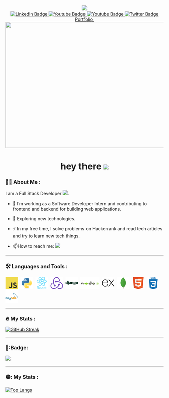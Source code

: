 <div id="header" align="center">
  <img src="https://miro.medium.com/max/850/1*IRGHmiGsa16stedQvIaZfw.gif" width="200"/>
</div>
<div id="badges" align="center">
  <a href="https://www.linkedin.com/in/abhishek-raut-923865147/">
    <img src="https://img.shields.io/badge/LinkedIn-blue?style=for-the-badge&logo=linkedin&logoColor=white" alt="LinkedIn Badge"/>
  </a>
  <a href="https://www.hackerrank.com/abhishekdraut121">
    <img src="https://img.shields.io/badge/-LeetCode-FFA116?style=for-the-badge&logo=LeetCode&logoColor=black" alt="Youtube Badge"/>
  </a>
  <a href="https://www.hackerrank.com/abhishekdraut121">
    <img src="https://img.shields.io/badge/-Hackerrank-2EC866?style=for-the-badge&logo=HackerRank&logoColor=white" alt="Youtube Badge"/>
  </a>
  <a href="https://www.linkedin.com/in/abhishek-raut-923865147/">
    <img src="https://img.shields.io/badge/Twitter-blue?style=for-the-badge&logo=twitter&logoColor=white" alt="Twitter Badge"/>
  </a>
 
  <div>
     <a href="https://abhishekrautportfolio.netlify.app/">
    Portfolio
    </a>
    <img src="https://komarev.com/ghpvc/?username=abhishekdraut&style=flat-square&color=blue" alt=""/>
  </div>
  <div id="header" align="center">
    <img src="https://media.giphy.com/media/qgQUggAC3Pfv687qPC/giphy.gif" width="600" height="400"/>
  </div>

 </div>
<div>
<h1 align="center">
  hey there
  <img src="https://media.giphy.com/media/hvRJCLFzcasrR4ia7z/giphy.gif" width="40" />
</h1>
</div>




### :man_technologist: About Me :
I am a Full Stack Developer <img src="https://media.giphy.com/media/WUlplcMpOCEmTGBtBW/giphy.gif" width="30">.
- :telescope: I’m working as a Software Developer Intern and contributing to frontend and backend for building web applications.

- :seedling: Exploring new technologies.

- :zap: In my free time, I solve problems on Hackerrank and read tech articles and try to learn new tech things.

- :mailbox:How to reach me: <a href="https://www.linkedin.com/in/abhishek-raut-923865147/"><img src="https://img.shields.io/badge/LinkedIn-0077B5?style=for-the-badge&logo=linkedin&logoColor=white" width="70" ></a>

---

### :hammer_and_wrench: Languages and Tools :
<div>
<img src="https://github.com/devicons/devicon/blob/master/icons/javascript/javascript-original.svg" title="HTML5" alt="HTML" width="40" height="40"/>&nbsp;
<img src="https://github.com/devicons/devicon/blob/master/icons/python/python-original.svg" title="HTML5" alt="HTML" width="40" height="40"/>&nbsp; 
<img src="https://github.com/devicons/devicon/blob/master/icons/react/react-original-wordmark.svg" title="React" alt="React" width="40" height="40"/>&nbsp;
<img src="https://github.com/devicons/devicon/blob/master/icons/redux/redux-original.svg" title="Redux" alt="Redux " width="40" height="40"/>&nbsp;
<img src="https://github.com/devicons/devicon/blob/master/icons/django/django-plain-wordmark.svg"  title="CSS3" alt="CSS" width="40" height="40"/>&nbsp;
<img src="https://github.com/devicons/devicon/blob/master/icons/nodejs/nodejs-original-wordmark.svg" title="NodeJS" alt="NodeJS" width="60" height="40"/>&nbsp;
<img src="https://github.com/devicons/devicon/blob/master/icons/express/express-original.svg" title="ExpressJS" alt="NodeJS" width="40" height="40"/>&nbsp;
<img src="https://github.com/devicons/devicon/blob/master/icons/mongodb/mongodb-original.svg" title="MongoDB" alt="NodeJS" width="40" height="40"/>&nbsp;
<img src="https://github.com/devicons/devicon/blob/master/icons/html5/html5-original.svg"  title="CSS3" alt="CSS" width="40" height="40"/>&nbsp;
<img src="https://github.com/devicons/devicon/blob/master/icons/css3/css3-plain-wordmark.svg"  title="CSS3" alt="CSS" width="40" height="40"/>&nbsp;
<img src="https://github.com/devicons/devicon/blob/master/icons/mysql/mysql-original-wordmark.svg" title="MySQL"  alt="MySQL" width="40" height="40"/>&nbsp;
</div>

---

### :fire: My Stats :

[![GitHub Streak](http://github-readme-streak-stats.herokuapp.com?user=abhishekdraut&theme=dark&background=000000)](https://git.io/streak-stats)

---
### 🔵:Badge:
<img src="https://github-readme-stats.vercel.app/api?username=abhishekdraut&theme=dark">

---
### 🟡: My Stats :
[![Top Langs](https://github-readme-stats.vercel.app/api/top-langs/?username=abhishekdraut&theme=dark)](https://github.com/anuraghazra/github-readme-stats)


